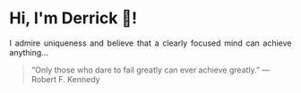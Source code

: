 # Hi, I'm Derrick 👋!
<p align="justify">I admire uniqueness and believe that a clearly focused mind can achieve anything...</p> 
<!-- #quote-start -->
<blockquote>&ldquo;Only those who dare to fail greatly can ever achieve greatly.&rdquo; &mdash; <footer>Robert F. Kennedy</footer></blockquote>
<!-- #quote-end -->
